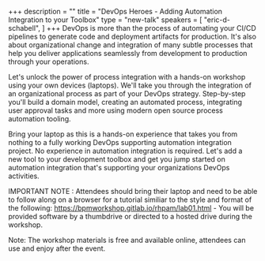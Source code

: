+++
description = ""
title = "DevOps Heroes - Adding Automation Integration to your Toolbox"
type = "new-talk"
speakers = [
        "eric-d-schabell",
]
+++
DevOps is more than the process of automating your CI/CD pipelines to generate code and deployment artifacts for production. It's also about organizational change and integration of many subtle processes that help you deliver applications seamlessly from development to production through your operations.

Let's unlock the power of process integration with a hands-on workshop using your own devices (laptops). We'll take you through the integration of an organizational process as part of your DevOps strategy. Step-by-step you'll build a domain model, creating an automated process, integrating user approval tasks and more using modern open source process automation tooling.

Bring your laptop as this is a hands-on experience that takes you from nothing to a fully working DevOps supporting automation integration project. No experience in automation integration is required. Let's add a new tool to your development toolbox and get you jump started on automation integration that's supporting your organizations DevOps activities.

IMPORTANT NOTE : 
Attendees should bring their laptop and need to be able to follow along on a browser for a tutorial similiar to the style and format of the following: https://bpmworkshop.gitlab.io/rhpam/lab01.html - You will be provided software by a thumbdrive or directed to a hosted drive during the workshop.

Note: The workshop materials is free and available online, attendees can use and enjoy after the event.